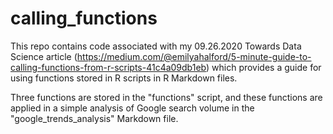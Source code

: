 # calling_functions
This repo contains code associated with my 09.26.2020 Towards Data Science article (https://medium.com/@emilyahalford/5-minute-guide-to-calling-functions-from-r-scripts-41c4a09db1eb) which provides a guide for using functions stored in R scripts in R Markdown files.

Three functions are stored in the "functions" script, and these functions are applied in a simple analysis of Google search volume in the "google_trends_analysis" Markdown file. 
